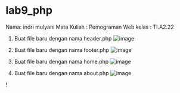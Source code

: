 # lab9_php  

Nama: indri mulyani
Mata Kuliah : Pemograman Web
kelas : TI.A2.22


1. Buat file baru dengan nama header.php
  ![image](https://github.com/Indrimul98/lab9_php/assets/152233446/b8a88429-179d-4b20-93e4-625936cfc67a)

2. Buat file baru dengan nama footer.php
  ![image](https://github.com/Indrimul98/lab9_php/assets/152233446/a4ce28a8-8acd-4d85-b865-27a369f51da1)


3. Buat file baru dengan nama home.php
   ![image](https://github.com/Indrimul98/lab9_php/assets/152233446/d1fce396-17a0-4091-8c51-c9e84cada460)

4. Buat file baru dengan nama about.php
   ![image](https://github.com/Indrimul98/lab9_php/assets/152233446/eca0f5c5-6e77-4363-a2a8-624fa1b4d441)









!





